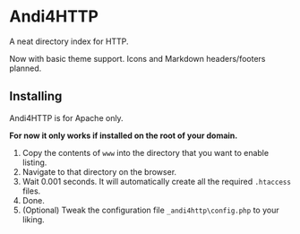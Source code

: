 Andi4HTTP
=========

A neat directory index for HTTP.

Now with basic theme support. Icons and Markdown headers/footers planned.

Installing
----------

Andi4HTTP is for Apache only.

**For now it only works if installed on the root of your domain.**

1. Copy the contents of `www` into the directory that you want to enable listing.
2. Navigate to that directory on the browser.
3. Wait 0.001 seconds. It will automatically create all the required `.htaccess` files.
4. Done.
5. (Optional) Tweak the configuration file `_andi4http\config.php` to your liking.
